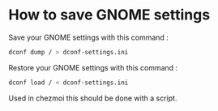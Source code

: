 # How to save GNOME settings

Save your GNOME settings with this command :

```zsh
dconf dump / > dconf-settings.ini
``````

Restore your GNOME settings with this command :

```zsh
dconf load / < dconf-settings.ini
```
Used in chezmoi this should be done with a script.
